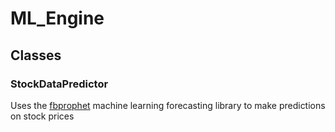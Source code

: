 # ML_Engine

## Classes

### StockDataPredictor

Uses the [fbprophet](https://facebook.github.io/prophet/) machine learning forecasting library to make predictions on stock prices